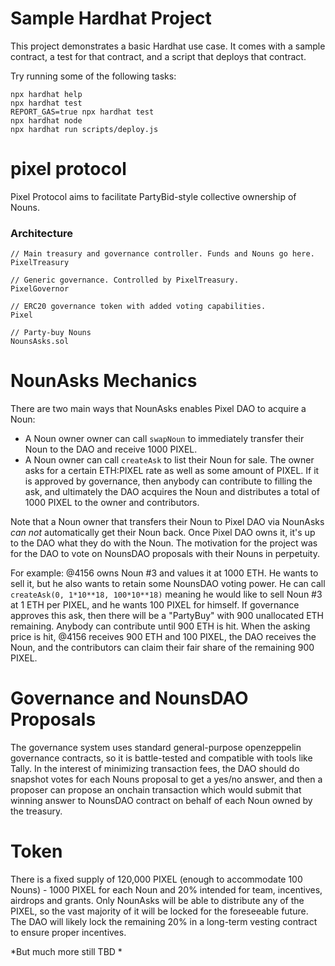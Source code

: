 # Sample Hardhat Project

This project demonstrates a basic Hardhat use case. It comes with a sample contract, a test for that contract, and a script that deploys that contract.

Try running some of the following tasks:

```shell
npx hardhat help
npx hardhat test
REPORT_GAS=true npx hardhat test
npx hardhat node
npx hardhat run scripts/deploy.js
```
# pixel protocol

Pixel Protocol aims to facilitate PartyBid-style collective ownership of Nouns.


### Architecture

```
// Main treasury and governance controller. Funds and Nouns go here.
PixelTreasury

// Generic governance. Controlled by PixelTreasury.
PixelGovernor

// ERC20 governance token with added voting capabilities.
Pixel

// Party-buy Nouns
NounsAsks.sol
```

# NounAsks Mechanics

There are two main ways that NounAsks enables Pixel DAO to acquire a Noun: 
- A Noun owner owner can call `swapNoun` to immediately transfer their Noun to the DAO and receive 1000 PIXEL. 
- A Noun owner can call `createAsk` to list their Noun for sale. The owner asks for a certain ETH:PIXEL rate as well as some amount of PIXEL. If it is approved by governance, then anybody can contribute to filling the ask, and ultimately the DAO acquires the Noun and distributes a total of 1000 PIXEL to the owner and contributors.


 
Note that a Noun owner that transfers their Noun to Pixel DAO via NounAsks *can not* automatically get their Noun back. Once Pixel DAO owns it, it's up to the DAO what they do with the Noun. The motivation for the project was for the DAO to vote on NounsDAO proposals with their Nouns in perpetuity.

For example: @4156 owns Noun #3 and values it at 1000 ETH. He wants to sell it, but he also wants to retain some NounsDAO voting power. He can call `createAsk(0, 1*10**18, 100*10**18)` meaning he would like to sell Noun #3 at 1 ETH per PIXEL, and he wants 100 PIXEL for himself. If governance approves this ask, then there will be a "PartyBuy" with 900 unallocated ETH remaining. Anybody can contribute until 900 ETH is hit. When the asking price is hit, @4156 receives 900 ETH and 100 PIXEL, the DAO receives the Noun, and the contributors can claim their fair share of the remaining 900 PIXEL.


# Governance and NounsDAO Proposals
The governance system uses standard general-purpose openzeppelin governance contracts, so it is battle-tested and compatible with tools like Tally. In the interest of minimizing transaction fees, the DAO should do snapshot votes for each Nouns proposal to get a yes/no answer, and then a proposer can propose an onchain transaction which would submit that winning answer to NounsDAO contract on behalf of each Noun owned by the treasury.


# Token
There is a fixed supply of 120,000 PIXEL (enough to accommodate 100 Nouns) - 1000 PIXEL for each Noun and 20% intended for team, incentives, airdrops and grants. Only NounAsks will be able to distribute any of the PIXEL, so the vast majority of it will be locked for the foreseeable future. The DAO will likely lock the remaining 20% in a long-term vesting contract to ensure proper incentives.

*But much more still TBD *